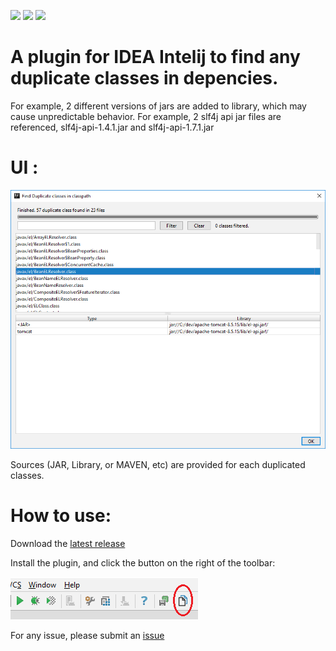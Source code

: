 ![](https://img.shields.io/badge/pre%20release-0.1-green.svg)
![](https://img.shields.io/badge/By-Liu%20Feifei-blue.svg)
![](https://img.shields.io/github/license/mashape/apistatus.svg)

# A plugin for IDEA Intelij to find any duplicate classes in depencies.

For example, 2 different versions of jars are added to library, which may cause unpredictable behavior. For example, 2 slf4j api jar files are referenced, slf4j-api-1.4.1.jar and slf4j-api-1.7.1.jar

# UI :

![image](https://github.com/lff0305/duplicateClassFinder/blob/master/images/dig.png)

Sources (JAR, Library, or MAVEN, etc) are provided for each duplicated classes.

# How to use:

Download the [latest release](https://github.com/lff0305/duplicateClassFinder/files/1140891/dupFinder.zip)

Install the plugin, and click the button on the right of the toolbar:

![image](https://github.com/lff0305/duplicateClassFinder/blob/master/images/usage.png)

For any issue, please submit an [issue](https://github.com/lff0305/duplicateClassFinder/issues)
